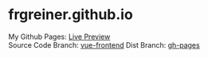 # frgreiner.github.io
My Github Pages: [Live Preview](https://github.rumpelstelze.net) <br>
Source Code Branch: [vue-frontend](https://github.com/frgreiner/frgreiner.github.io/tree/vue-frontend/)
Dist Branch: [gh-pages](https://github.com/frgreiner/frgreiner.github.io/tree/gh-pages/)
